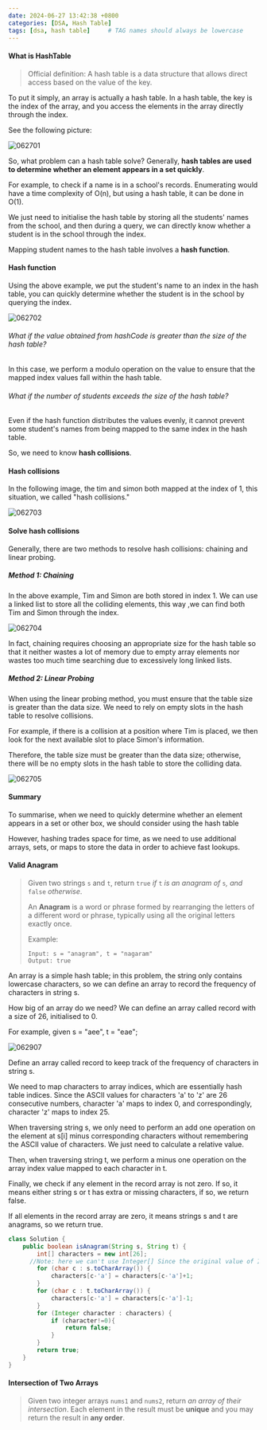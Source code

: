 ```yaml
---
date: 2024-06-27 13:42:38 +0800
categories: [DSA, Hash Table]
tags: [dsa, hash table]     # TAG names should always be lowercase
---
```


#### What is HashTable

> Official definition: A hash table is a data structure that allows direct access based on the value of the key.

To put it simply, an array is actually a hash table. In a hash table, the key is the index of the array, and you access the elements in the array directly through the index.

See the following picture:

![062701](https://raw.githubusercontent.com/Flowers2Algernon/flowers2algernon.github.io/main/assets/images/062701.png)

So, what problem can a hash table solve? Generally, **hash tables are used to determine whether an element appears in a set quickly**.

For example, to check if a name is in a school's records. Enumerating would have a time complexity of O(n), but using a hash table, it can be done in O(1).

We just need to initialise the hash table by storing all the students' names from the school, and then during a query, we can directly know whether a student is in the school through the index.

Mapping student names to the hash table involves a **hash function**.

#### Hash function

Using the above example, we put the student's name to an index in the hash table, you can quickly determine whether the student is in the school by querying the index.

![062702](https://raw.githubusercontent.com/Flowers2Algernon/flowers2algernon.github.io/main/assets/images/062702.png)

###### What if the value obtained from hashCode is greater than the size of the hash table? 

In this case, we perform a modulo operation on the value to ensure that the mapped index values fall within the hash table. 

###### What if the number of students exceeds the size of the hash table?

Even if the hash function distributes the values evenly, it cannot prevent some student's names from being mapped to the same index in the hash table.

So, we need to know **hash collisions**.

#### Hash collisions

In the following image, the tim and simon both mapped at the index of 1, this situation, we called "hash collisions."

![062703](https://raw.githubusercontent.com/Flowers2Algernon/flowers2algernon.github.io/main/assets/images/062703.png)

#### Solve hash collisions

Generally, there are two methods to resolve hash collisions: chaining and linear probing.

##### Method 1: Chaining

In the above example, Tim and Simon are both stored in index 1. We can use a linked list to store all the colliding elements, this way ,we can find both Tim and Simon through the index.

![062704](https://raw.githubusercontent.com/Flowers2Algernon/flowers2algernon.github.io/main/assets/images/062704.png)

In fact, chaining requires choosing an appropriate size for the hash table so that it neither wastes a lot of memory due to empty array elements nor wastes too much time searching due to excessively long linked lists.

##### Method 2: Linear Probing

When using the linear probing method, you must ensure that the table size is greater than the data size. We need to rely on empty slots in the hash table to resolve collisions.

For example, if there is a collision at a position where Tim is placed, we then look for the next available slot to place Simon's information.

Therefore, the table size must be greater than the data size; otherwise, there will be no empty slots in the hash table to store the colliding data.

![062705](https://raw.githubusercontent.com/Flowers2Algernon/flowers2algernon.github.io/main/assets/images/062705.png)

#### Summary

To summarise, when we need to quickly determine whether an element appears in a set or other box, we should consider using the hash table

However, hashing trades space for time, as we need to use additional arrays, sets, or maps to store the data in order to achieve fast lookups.

#### Valid Anagram

> Given two strings `s` and `t`, return `true` *if* `t` *is an anagram of* `s`*, and* `false` *otherwise*.
>
> An **Anagram** is a word or phrase formed by rearranging the letters of a different word or phrase, typically using all the original letters exactly once.
>
> Example:
>
> ```
> Input: s = "anagram", t = "nagaram"
> Output: true
> ```

An array is a simple hash table; in this problem, the string only contains lowercase characters, so we can define an array to record the frequency of characters in string s.

How big of an array do we need? We can define an array called record with a size of 26, initialised to 0.

For example, given s = "aee", t = "eae";

![062907](https://raw.githubusercontent.com/Flowers2Algernon/flowers2algernon.github.io/main/assets/images/062907.gif)

Define an array called record to keep track of the frequency of characters in string s.

We need to map characters to array indices, which are essentially hash table indices. Since the ASCII values for characters 'a' to 'z' are 26 consecutive numbers, character 'a' maps to index 0, and correspondingly, character 'z' maps to index 25.

When traversing string s, we only need to perform an add one operation on the element at s[i] minus corresponding characters without remembering the ASCII value of characters. We just need to calculate a relative value.

Then, when traversing string t, we perform a minus one operation on the array index value mapped to each character in t.

Finally, we check if any element in the record array is not zero. If so, it means either string s or t has extra or missing characters, if so, we return false.

If all elements in the record array are zero, it means strings s and t are anagrams, so we return true.

```java
class Solution {
    public boolean isAnagram(String s, String t) {
        int[] characters = new int[26];
      //Note: here we can't use Integer[] Since the original value of Integer[] is null.
        for (char c : s.toCharArray()) {
            characters[c-'a'] = characters[c-'a']+1;
        }
        for (char c : t.toCharArray()) {
            characters[c-'a'] = characters[c-'a']-1;
        }
        for (Integer character : characters) {
            if (character!=0){
                return false;
            }
        }
        return true;
    }
}
```

#### Intersection of Two Arrays

> Given two integer arrays `nums1` and `nums2`, return *an array of their intersection*. Each element in the result must be **unique** and you may return the result in **any order**.

